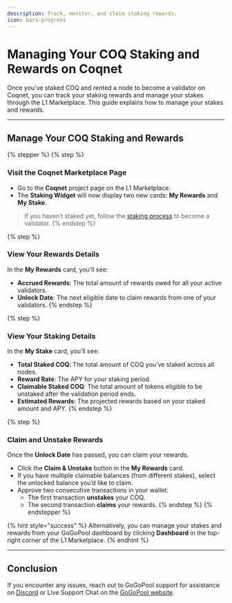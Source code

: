 ```yaml
---
description: Track, monitor, and claim staking rewards.
icon: bars-progress
---
```


# Managing Your COQ Staking and Rewards on Coqnet

Once you’ve staked COQ and rented a node to become a validator on Coqnet, you can track your staking rewards and manage your stakes through the L1 Marketplace. This guide explains how to manage your stakes and rewards.

***

## Manage Your COQ Staking and Rewards

{% stepper %}
{% step %}
### Visit the Coqnet Marketplace Page

* Go to the **Coqnet** project page on the L1 Marketplace.
* The **Staking Widget** will now display two new cards: **My Rewards** and **My Stake**.

> If you haven’t staked yet, follow the [staking process](coqnet-climax-how-to-stake-coq-and-become-a-validator.md) to become a validator.
{% endstep %}

{% step %}
### View Your Rewards Details

In the **My Rewards** card, you’ll see:

* **Accrued Rewards**: The total amount of rewards owed for all your active validators.
* **Unlock Date**: The next eligible date to claim rewards from one of your validators.
{% endstep %}

{% step %}
### View Your Staking Details

In the **My Stake** card, you’ll see:

* **Total Staked COQ**: The total amount of COQ you’ve staked across all nodes.
* **Reward Rate**: The APY for your staking period.
* **Claimable Staked COQ**: The total amount of tokens eligible to be unstaked after the validation period ends.
* **Estimated Rewards**: The projected rewards based on your staked amount and APY.
{% endstep %}

{% step %}
### Claim and Unstake Rewards

Once the **Unlock Date** has passed, you can claim your rewards.

* Click the **Claim & Unstake** button in the **My Rewards** card.
* If you have multiple claimable balances (from different stakes), select the unlocked balance you’d like to claim.
* Approve two consecutive transactions in your wallet:
  * The first transaction **unstakes** your COQ.
  * The second transaction **claims** your rewards.
{% endstep %}
{% endstepper %}

{% hint style="success" %}
Alternatively, you can manage your stakes and rewards from your GoGoPool dashboard by clicking **Dashboard** in the top-right corner of the L1 Marketplace.
{% endhint %}

***

## Conclusion

If you encounter any issues, reach out to GoGoPool support for assistance on [Discord](https://discord.gogopool.com/) or Live Support Chat on the [GoGoPool website](https://www.gogopool.com/).
